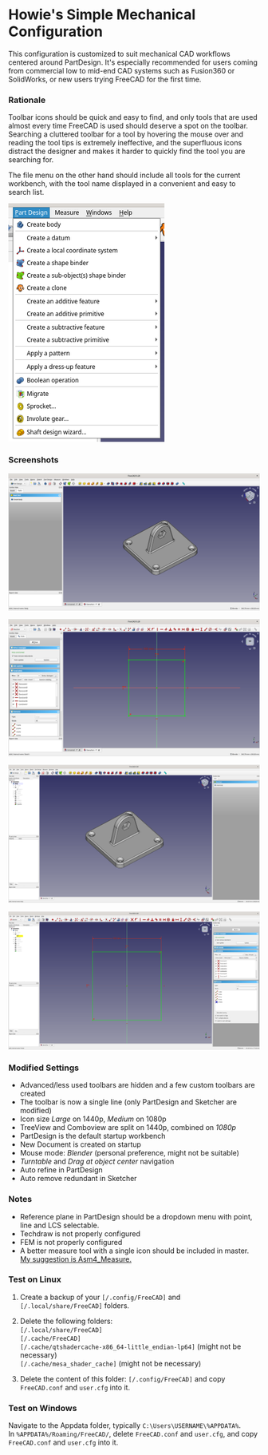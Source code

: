 # Howie's Simple Mechanical Configuration
This configuration is customized to suit mechanical CAD workflows centered around PartDesign. It's especially recommended for users coming from commercial low to mid-end CAD systems such as Fusion360 or SolidWorks, or new users trying FreeCAD for the first time.

### Rationale
Toolbar icons should be quick and easy to find, and only tools that are used almost every time FreeCAD is used should deserve a spot on the toolbar. Searching a cluttered toolbar for a tool by hovering the mouse over and reading the tool tips is extremely ineffective, and the superfluous icons distract the designer and makes it harder to quickly find the tool you are searching for.

The file menu on the other hand should include all tools for the current workbench, with the tool name displayed in a convenient and easy to search list.  

![*Finding tools is quick and easy using the often forgotten file menu*](screenshots/file_menu.png)  

### Screenshots
![*PartDesign on 1080p monitor*](screenshots/1080p_partdesign.png)  

![*Sketcher on 1080p monitor*](screenshots/1080p_sketcher.png)  

![*PartDesign on 1440p monitor*](screenshots/1440p_partdesign.png)  

![*Sketcher on 1440p monitor*](screenshots/1440p_sketcher.png)  

### Modified Settings
- Advanced/less used toolbars are hidden and a few custom toolbars are created
- The toolbar is now a single line (only PartDesign and Sketcher are modified)
- Icon size *Large* on 1440p, *Medium* on 1080p
- TreeView and Comboview are split on 1440p, combined on *1080p*
- PartDesign is the default startup workbench
- New Document is created on startup
- Mouse mode: *Blender* (personal preference, might not be suitable)
- *Turntable* and *Drag at object center* navigation
- Auto refine in PartDesign
- Auto remove redundant in Sketcher

### Notes
- Reference plane in PartDesign should be a dropdown menu with point, line and LCS selectable.
- Techdraw is not properly configured
- FEM is not properly configured
- A better measure tool with a single icon should be included in master. [My suggestion is Asm4_Measure.](https://forum.freecadweb.org/viewtopic.php?f=8&t=68243)

### Test on Linux
1. Create a backup of your
`[/.config/FreeCAD]` and `[/.local/share/FreeCAD]` folders.

2. Delete the following folders:  
`[/.local/share/FreeCAD]`  
`[/.cache/FreeCAD]`  
`[/.cache/qtshadercache-x86_64-little_endian-lp64]` (might not be necessary)  
`[/.cache/mesa_shader_cache]` (might not be necessary)  

3. Delete the content of this folder: `[/.config/FreeCAD]` and copy `FreeCAD.conf` and `user.cfg` into it.

### Test on Windows
Navigate to the Appdata folder, typically `C:\Users\USERNAME\%APPDATA%`.  
In `%APPDATA%/Roaming/FreeCAD/`, delete `FreeCAD.conf` and `user.cfg`, and copy `FreeCAD.conf` and `user.cfg` into it.
